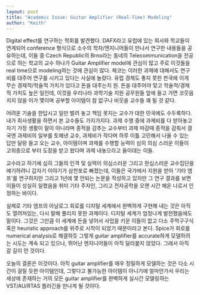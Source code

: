```yaml
---
layout: post
title: "Academic Issue: Guitar Amplifier (Real-Time) Modeling"
author: "Keith"
---
```



Digital effect를 연구하는 학회를 발견했다. DAFX라고 유럽에 있는 회사와 학교들이 연계되어 conference 형식으로 소수의 학자/엔지니어들이 만나서 연구한 내용들을 공유하는데, 이들 중 Czech Republic의 Brno라는 동네의 Telecommunication을 전공으로 하는 학교의 교수 하나가 Guitar Amplifier model에 관심이 많고 주로 이것들을 real time으로 modeling하는 것에 관심이 많다. 체코는 이러한 과제에 대해서도 연구비를 대주어 연구를 시키고 있다는 사실에 놀랐다. 유럽 경제도 좋지 못한 판국에 이게 무슨 경제적/학술적 가치가 있다고 돈을 대주는지 원. 돈을 대주어야 맞고 학술적/경제적 가치도 높은 일인데, 이것을 우리나라 과학기술 지원 공무원들 앞에 들고 가면 코웃음 치지 않을 이가 몇이며 공부할 아이템이 참 없구나 비웃을 교수들 꽤 될 것 같다.




어려운 기술을 한답시고 일만 벌려 놓고 책임 못지는 교수가 대한 민국에도 수두룩하다. 내가 회사생활을 하면서 본 교수들도 가지가지다. 과제 수행 중에 과제비를 다 받아놓고 자기 가정 생활이 말이 아니라며 종적을 감추는 교수부터 과제 마감때 종적을 감춰서 결국엔 과제비의 일부를 토해낸 교수, 과제비가 작다며 하루 이틀 고민해서 나올 수 있는 답만 달랑 들고 오는 교수, 아이템이며 과제를 수행할 능력이 심히 의심 스러운 이들이 고위층으로 부터 도장을 받고 왔다며 과제 내놓으라고 들이대는 이들. 




교수라고 하기에 심히 그들의 인격 및 실력이 의심스러운 그리고 한심스러운 교수집단을 얘기하려니 갑자기 이야기가 삼천포로 빠졌는데, 이들은 국가에서 지원을 받아 '기타 앰프'를 연구하지만 그리고 1년에 몇 안되는 논문을 작성하고 있지만 그 연구 결과를 보면 이들이 성실히 일했음을 취미 기타 주자인, 그리고 전자공학을 오랜 시간 해온 나로서 인정하는 바이다. 




실제로 기타 앰프의 아날로그 회로를 디지털 세계에서 완벽하게 구현해 내는 것은 아직도 열려져있는, 다시 말해 풀리지 못한 과제이다. 디지털 세계가 엄청나게 발전했음에도 말이다. 그것은 그만큼 이 세계에 돈을 넣어서 사업을 키운 이들이 없고 다소 주먹구구식 혹은 heuristic approach를 위주로 시작이 되었기 때문이라고 본다. Spice가 회로를 numerical analysis로 해결하듯 그렇게 guitar amplifier를 accurate하게 모델하려는 시도는 계속 되고 있으나, 뛰어난 엔지니어들이 아직 달라붙지 않았다. 그래서 아직 갈 길이 먼 것이다.




오늘의 결론은 이것이다. 아직 guitar amplifier를 매우 정밀하게 모델하는 것은 다소 시간이 걸릴 듯한 아이템인데, 그렇다고 불가능한 아이템이 아니기에 얼마안가서 우리는 세상에 존재하는 거의 모든 guitar amplifier를 완벽하게 실시간 모델링하는 VST/AU/RTAS 플러긴을 만나게 될 것이다. 








